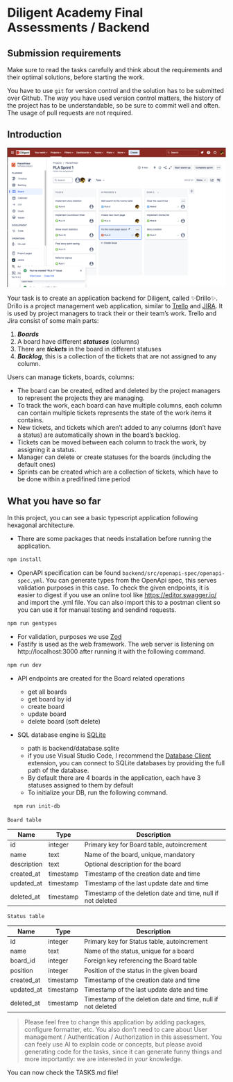 # Diligent Academy Final Assessments / Backend

## Submission requirements

Make sure to read the tasks carefully and think about the requirements and their optimal solutions, before starting the work.

You have to use `git` for version control and the solution has to be submitted over Github. The way you have used version control matters, the history of the project has to be understandable, so be sure to commit well and often. The usage of pull requests are not required.

## Introduction

![JIRA](./docs/jira.png)

Your task is to create an application backend for Diligent, called ✨Drillo✨. Drillo is a project management web application, similar to [Trello](https://trello.com/hu) and [JIRA](https://www.atlassian.com/software/jira). It is used by project managers to track their or their team’s work.
Trello and Jira consist of some main parts:

1. **_Boards_**
2. A board have different **_statuses_** (columns)
3. There are **_tickets_** in the board in different statuses
4. **_Backlog_**, this is a collection of the tickets that are not assigned to any column.

Users can manage tickets, boards, columns:

- The board can be created, edited and deleted by the project managers to represent the projects they are managing.
- To track the work, each board can have multiple columns, each column can contain multiple tickets represents the state of the work items it contains.
- New tickets, and tickets which aren’t added to any columns (don’t have a status) are automatically shown in the board’s backlog.
- Tickets can be moved between each column to track the work, by assigning it a status.
- Manager can delete or create statuses for the boards (including the default ones)
- Sprints can be created which are a collection of tickets, which have to be done within a predifined time period

## What you have so far

In this project, you can see a basic typescript application following hexagonal architecture.

- There are some packages that needs installation before running the application.

```sh
npm install
```

- OpenAPI specification can be found `backend/src/openapi-spec/openapi-spec.yml`. You can generate types from the OpenApi spec, this serves validation purposes in this case.
  To check the given endpoints, it is easier to digest if you use an online tool like https://editor.swagger.io/ and import the .yml file.
  You can also import this to a postman client so you can use it for manual testing and sendind requests.

```sh
npm run gentypes
```

- For validation, purposes we use [Zod](https://zod.dev/)
- Fastify is used as the web framework. The web server is listening on http://localhost:3000 after running it with the following command.

```sh
npm run dev
```

- API endpoints are created for the Board related operations

  - get all boards
  - get board by id
  - create board
  - update board
  - delete board (soft delete)

- SQL database engine is [SQLite](https://www.sqlite.org/about.html)
  - path is backend/database.sqlite
  - if you use Visual Studio Code, I recommend the [Database Client](https://marketplace.visualstudio.com/items?itemName=cweijan.vscode-database-client2) extension, you can connect to SQLite databases by providing the full path of the database.
  - By default there are 4 boards in the application, each have 3 statuses assigned to them by default
  - To initialize your DB, run the following command.

```sh
  npm run init-db
```

`Board table`

| Name        | Type      | Description                                                  |
| ----------- | --------- | ------------------------------------------------------------ |
| id          | integer   | Primary key for Board table, autoincrement                   |
| name        | text      | Name of the board, unique, mandatory                         |
| description | text      | Optional description for the board                           |
| created_at  | timestamp | Timestamp of the creation date and time                      |
| updated_at  | timestamp | Timestamp of the last update date and time                   |
| deleted_at  | timestamp | Timestamp of the deletion date and time, null if not deleted |

`Status table`

| Name       | Type      | Description                                                  |
| ---------- | --------- | ------------------------------------------------------------ |
| id         | integer   | Primary key for Status table, autoincrement                  |
| name       | text      | Name of the status, unique for a board                       |
| board_id   | integer   | Foreign key referencing the Board table                      |
| position   | integer   | Position of the status in the given board                    |
| created_at | timestamp | Timestamp of the creation date and time                      |
| updated_at | timestamp | Timestamp of the last update date and time                   |
| deleted_at | timestamp | Timestamp of the deletion date and time, null if not deleted |

> Please feel free to change this application by adding packages, configure formatter, etc. You also don't need to care about User management / Authentication / Authorization in this assessment. You can feely use AI to explain code or concepts, but please avoid generating code for the tasks, since it can generate funny things and more importantly: we are interested in _your_ knowledge.

You can now check the TASKS.md file!
